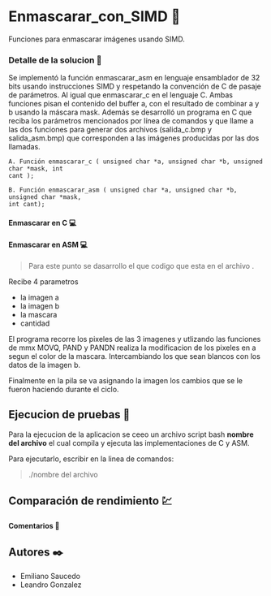 # Enmascarar_con_SIMD 🤖 
Funciones para enmascarar imágenes usando SIMD.

### Detalle de la solucion 📜

Se implementó la función enmascarar_asm en lenguaje ensamblador de 32
bits usando instrucciones SIMD y respetando la convención de C de pasaje de parámetros. Al igual
que enmascarar_c en el lenguaje C. Ambas funciones pisan el contenido del buffer a, con el
resultado de combinar a y b usando la máscara mask.
Además se desarrolló un programa en C que reciba los parámetros mencionados por
línea de comandos y que llame a las dos funciones para generar dos archivos (salida_c.bmp y
salida_asm.bmp) que corresponden a las imágenes producidas por las dos llamadas.

```
A. Función enmascarar_c ( unsigned char *a, unsigned char *b, unsigned char *mask, int
cant );

B. Función enmascarar_asm ( unsigned char *a, unsigned char *b, unsigned char *mask,
int cant);
```

#### Enmascarar en C 💻

#### Enmascarar en ASM 💻

> Para este punto se dasarrollo el que codigo que esta en el archivo <nombre del archivo>.

Recibe 4 parametros
  * la imagen a
  * la imagen b
  * la mascara
  * cantidad

  El programa recorre los pixeles de las 3 imagenes y utlizando las funciones de mmx MOVQ, PAND y PANDN realiza la modificacion de los pixeles en a segun el color de la mascara.
  Intercambiando los que sean blancos con los datos de la imagen b. 
  
  Finalmente en la pila se va asignando la imagen los cambios que se le fueron haciendo durante el ciclo.

## Ejecucion de pruebas 🧪

  Para la ejecucion de la aplicacion se ceeo un archivo script bash **nombre del archivo** el cual compila y ejecuta las implementaciones de C y ASM.
  
  Para ejecutarlo, escribir en la linea de comandos:
  
  > ./nombre del archivo
  
## Comparación de rendimiento 💹

#### Comentarios 💬

## Autores ✒️
- Emiliano Saucedo
- Leandro Gonzalez


